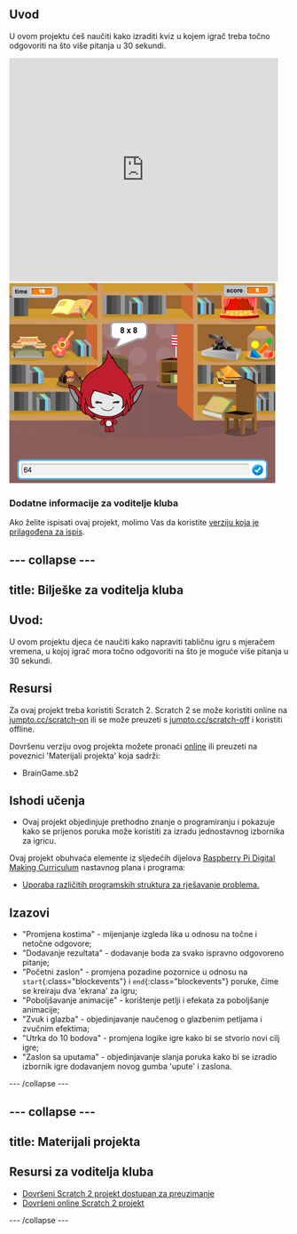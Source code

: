 ## Uvod

U ovom projektu ćeš naučiti kako izraditi kviz u kojem igrač treba točno odgovoriti na što više pitanja u 30 sekundi.

<div class="scratch-preview">
  <iframe allowtransparency="true" width="485" height="402" src="https://scratch.mit.edu/projects/embed/42225768/?autostart=false" frameborder="0"></iframe>
  <img src="images/brain-final.png">
</div>

### Dodatne informacije za voditelje kluba

Ako želite ispisati ovaj projekt, molimo Vas da koristite [verziju koja je prilagođena za ispis](https://projects.raspberrypi.org/en/projects/brain-game/print).

## \--- collapse \---

## title: Bilješke za voditelja kluba

## Uvod:

U ovom projektu djeca će naučiti kako napraviti tabličnu igru ​​s mjeračem vremena, u kojoj igrač mora točno odgovoriti na što je moguće više pitanja u 30 sekundi.

## Resursi

Za ovaj projekt treba koristiti Scratch 2. Scratch 2 se može koristiti online na [jumpto.cc/scratch-on](http://jumpto.cc/scratch-on) ili se može preuzeti s [jumpto.cc/scratch-off](http://jumpto.cc/scratch-off) i koristiti offline.

Dovršenu verziju ovog projekta možete pronaći [online](http://scratch.mit.edu/projects/42225768/#editor) ili preuzeti na poveznici 'Materijali projekta' koja sadrži:

* BrainGame.sb2

## Ishodi učenja

* Ovaj projekt objedinjuje prethodno znanje o programiranju i pokazuje kako se prijenos poruka može koristiti za izradu jednostavnog izbornika za igricu.

Ovaj projekt obuhvaća elemente iz sljedećih dijelova [Raspberry Pi Digital Making Curriculum](http://rpf.io/curriculum) nastavnog plana i programa:

* [Uporaba različitih programskih struktura za rješavanje problema.](https://www.raspberrypi.org/curriculum/programming/builder)

## Izazovi

* "Promjena kostima" - mijenjanje izgleda lika u odnosu na točne i netočne odgovore;
* "Dodavanje rezultata" - dodavanje boda za svako ispravno odgovoreno pitanje;
* "Početni zaslon" - promjena pozadine pozornice u odnosu na `start`{:class="blockevents"} i `end`{:class="blockevents"} poruke, čime se kreiraju dva 'ekrana' za igru;
* "Poboljšavanje animacije" - korištenje petlji i efekata za poboljšanje animacije;
* "Zvuk i glazba" - objedinjavanje naučenog o glazbenim petljama i zvučnim efektima;
* "Utrka do 10 bodova" - promjena logike igre kako bi se stvorio novi cilj igre;
* "Zaslon sa uputama" - objedinjavanje slanja poruka kako bi se izradio izbornik igre dodavanjem novog gumba 'upute' i zaslona.

\--- /collapse \---

## \--- collapse \---

## title: Materijali projekta

## Resursi za voditelja kluba

* [Dovršeni Scratch 2 projekt dostupan za preuzimanje](resources/BrainGame.sb2)
* [Dovršeni online Scratch 2 projekt](http://scratch.mit.edu/projects/42225768/#editor)

\--- /collapse \---